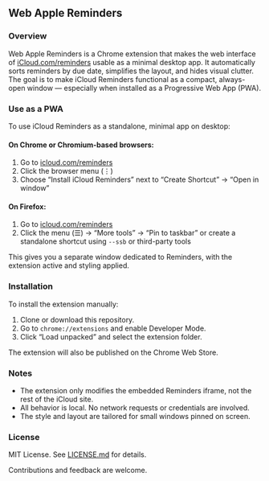 ## Web Apple Reminders

### Overview

Web Apple Reminders is a Chrome extension that makes the web interface of [iCloud.com/reminders](https://www.icloud.com/reminders) usable as a minimal desktop app. It automatically sorts reminders by due date, simplifies the layout, and hides visual clutter. The goal is to make iCloud Reminders functional as a compact, always-open window — especially when installed as a Progressive Web App (PWA).

### Use as a PWA

To use iCloud Reminders as a standalone, minimal app on desktop:

#### On Chrome or Chromium-based browsers:
1. Go to [icloud.com/reminders](https://www.icloud.com/reminders)
2. Click the browser menu (⋮)
3. Choose “Install iCloud Reminders” next to “Create Shortcut” → “Open in window”

#### On Firefox:
1. Go to [icloud.com/reminders](https://www.icloud.com/reminders)
2. Click the menu (☰) → “More tools” → “Pin to taskbar” or create a standalone shortcut using `--ssb` or third-party tools

This gives you a separate window dedicated to Reminders, with the extension active and styling applied.

### Installation

To install the extension manually:

1. Clone or download this repository.
2. Go to `chrome://extensions` and enable Developer Mode.
3. Click “Load unpacked” and select the extension folder.

The extension will also be published on the Chrome Web Store.

### Notes

- The extension only modifies the embedded Reminders iframe, not the rest of the iCloud site.
- All behavior is local. No network requests or credentials are involved.
- The style and layout are tailored for small windows pinned on screen.

### License

MIT License. See [LICENSE.md](LICENSE.md) for details.

Contributions and feedback are welcome.
